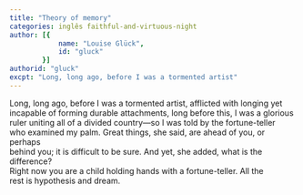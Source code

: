 ```yaml
---
title: "Theory of memory"
categories: inglês faithful-and-virtuous-night
author: [{
			name: "Louise Glück",
			id: "gluck"
		}]
authorid: "gluck"
excpt: "Long, long ago, before I was a tormented artist"
---
```

Long, long ago, before I was a tormented artist, afflicted with longing yet \
incapable of forming durable attachments, long before this, I was a glorious \
ruler uniting all of a divided country—so I was told by the fortune-teller \
who examined my palm. Great things, she said, are ahead of you, or perhaps \
behind you; it is difficult to be sure. And yet, she added, what is the difference? \
Right now you are a child holding hands with a fortune-teller. All the \
rest is hypothesis and dream.